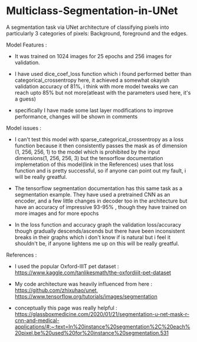 # Multiclass-Segmentation-in-UNet
A segmentation task via UNet architecture of classifying pixels into particularly 3 categories of pixels: Background, foreground and the edges.

Model Features :

- It was trained on 1024 images for 25 epochs and 256 images for validation. 

- I have used dice_coef_loss function which i found performed better than categorical_crossentropy here, it achieved a somewhat okayish validation accuracy of 81%, i think with more model tweaks we can reach upto 85% but not more(atleast with the parameters used here, it's a guess)

- specifically I have made some last layer modifications to improve performance, changes will be shown in comments

Model issues :

- I can't test this model with sparse_categorical_crossentropy as a loss function because it then consistently passes the mask as of dimension (1, 256, 256, 1) to the model which is prohibited by the input dimensions(1, 256, 256, 3) but the tensorflow documentation implemetation of this model(link in the References) uses that loss function and is pretty successful, so if anyone can point out my fault, i will be really greatful.
 
- The tensorflow segmentation documentation has this same task as a segmentation example. They have used a pretrained CNN as an encoder, and a few little changes in decoder too in the architecture but have an accuracy of impressive 93-95% , though they have trained on more images and for more epochs

- In the loss function and accuracy graph the validation loss/accuracy though gradually descends/ascends but there have been inconsistent breaks in their graphs which i don't know if is natural but i feel it shouldn't be, if anyone lightens me up on this will be really greatful.

References :

- I used the popular Oxford-IIIT pet dataset : https://www.kaggle.com/tanlikesmath/the-oxfordiiit-pet-dataset

- My code architecture was heavily influenced from here : https://github.com/zhixuhao/unet, https://www.tensorflow.org/tutorials/images/segmentation

- conceptually this page was really helpful : https://glassboxmedicine.com/2020/01/21/segmentation-u-net-mask-r-cnn-and-medical-applications/#:~:text=In%20instance%20segmentation%2C%20each%20pixel,be%20used%20for%20instance%20segmentation.531

